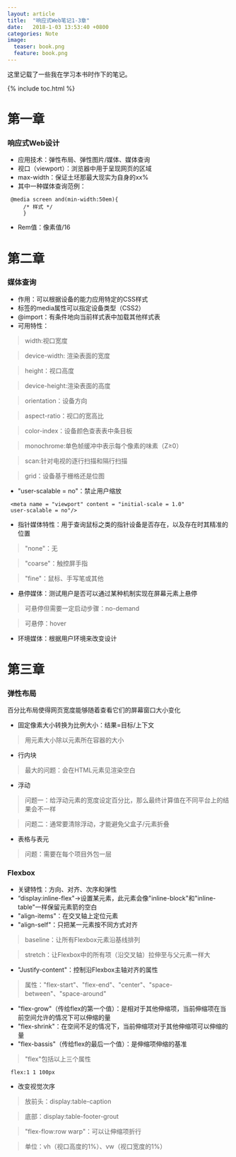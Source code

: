```yaml
---
layout: article
title:  "响应式Web笔记1-3章"
date:   2018-1-03 13:53:40 +0800
categories: Note
image:
  teaser: book.png
  feature: book.png
---
```

这里记载了一些我在学习本书时作下的笔记。

{% include toc.html %}

# 第一章
### 响应式Web设计
* 应用技术：弹性布局、弹性图片/媒体、媒体查询
* 视口（viewport）：浏览器中用于呈现网页的区域
* max-width：保证土坯那最大现实为自身的xx%
* 其中一种媒体查询范例：
```
 @media screen and(min-width:50em){
     /* 样式 */
     }
```
* Rem值：像素值/16

# 第二章
### 媒体查询
* 作用：可以根据设备的能力应用特定的CSS样式
* <link>标签的media属性可以指定设备类型（CSS2）
* @import：有条件地向当前样式表中加载其他样式表
* 可用特性：

> width:视口宽度

> device-width: 渲染表面的宽度

> height：视口高度

> device-height:渲染表面的高度

> orientation：设备方向

> aspect-ratio：视口的宽高比

> color-index：设备颜色查表表中条目板

> monochrome:单色帧缓冲中表示每个像素的味素（Z≥0）

> scan:针对电视的逐行扫描和隔行扫描

> grid：设备基于栅格还是位图

* "user-scalable = no"：禁止用户缩放
```
 <meta name = "viewport" content = "initial-scale = 1.0"
 user-scalable = no"/>
```
* 指针媒体特性：用于查询鼠标之类的指针设备是否存在，以及存在时其精准的位置

> "none"：无

> "coarse"：触控屏手指

> "fine"：鼠标、手写笔或其他

* 悬停媒体：测试用户是否可以通过某种机制实现在屏幕元素上悬停

> 可悬停但需要一定启动步骤：no-demand

> 可悬停：hover

* 环境媒体：根据用户环境来改变设计

# 第三章
### 弹性布局
百分比布局使得网页宽度能够随着查看它们的屏幕窗口大小变化

* 固定像素大小转换为比例大小：结果=目标/上下文
> 用元素大小除以元素所在容器的大小
* 行内块
> 最大的问题：会在HTML元素见渲染空白
* 浮动
> 问题一：给浮动元素的宽度设定百分比，那么最终计算值在不同平台上的结果会不一样

> 问题二：通常要清除浮动，才能避免父盒子/元素折叠
* 表格与表元
> 问题：需要在每个项目外包一层

### Flexbox
* 关键特性：方向、对齐、次序和弹性
* “display:inline-flex"→设置某元素，此元素会像"inline-block"和"inline-table"一样保留元素箭的空白
* "align-items"：在交叉轴上定位元素
* "align-self"：只把某一元素按不同方式对齐
> baseline：让所有Flexbox元素沿基线排列

> stretch：让Flexbox中的所有项（沿交叉轴）拉伸至与父元素一样大

* "Justify-content"：控制沿Flexbox主轴对齐的属性
> 属性："flex-start"、"flex-end"、"center"、"space-between"、"space-around"

* "flex-grow"（传给flex的第一个值）：是相对于其他伸缩项，当前伸缩项在当前空间允许的情况下可以伸缩的量
* "flex-shrink"：在空间不足的情况下，当前伸缩项对于其他伸缩项可以伸缩的量
* "flex-bassis"（传给flex的最后一个值）：是伸缩项伸缩的基准
> "flex"包括以上三个属性
```
 flex:1 1 100px
```

* 改变视觉次序
> 放前头：display:table-caption

> 底部：display:table-footer-grout

> "flex-flow:row warp"：可以让伸缩项折行

> 单位：vh（视口高度的1%）、vw（视口宽度的1%）

